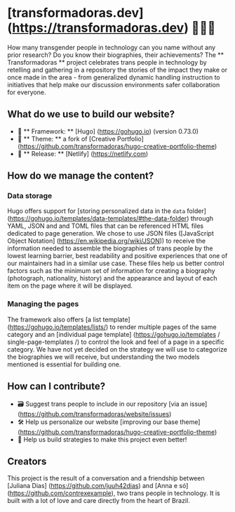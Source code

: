 # [transformadoras.dev] (https://transformadoras.dev) 🏳️‍⚧️✨

How many transgender people in technology can you name without any prior research? Do you know their biographies, their achievements? The ** Transformadoras ** project celebrates trans people in technology by retelling and gathering in a repository the stories of the impact they make or once made in the area - from generalized dynamic handling instruction to initiatives that help make our discussion environments safer collaboration for everyone.

## What do we use to build our website?
* 🧰 ** Framework: ** [Hugo] (https://gohugo.io) (version 0.73.0)
* 🎨 ** Theme: ** a fork of [Creative Portfolio] (https://github.com/transformadoras/hugo-creative-portfolio-theme)
* 🚀 ** Release: ** [Netlify] (https://netlify.com)

## How do we manage the content?
### Data storage
Hugo offers support for [storing personalized data in the `data` folder] (https://gohugo.io/templates/data-templates/#the-data-folder) through YAML, JSON and and TOML files that can be referenced HTML files dedicated to page generation. We chose to use JSON files ([JavaScript Object Notation] (https://en.wikipedia.org/wiki/JSON)) to receive the information needed to assemble the biographies of trans people by the lowest learning barrier, best readability and positive experiences that one of our maintainers had in a similar use case. These files help us better control factors such as the minimum set of information for creating a biography (photograph, nationality, history) and the appearance and layout of each item on the page where it will be displayed.

### Managing the pages
The framework also offers [a list template] (https://gohugo.io/templates/lists/) to render multiple pages of the same category and an [individual page template] (https://gohugo.io/templates / single-page-templates /) to control the look and feel of a page in a specific category. We have not yet decided on the strategy we will use to categorize the biographies we will receive, but understanding the two models mentioned is essential for building one.

## How can I contribute?
- 🗃️ Suggest trans people to include in our repository [via an issue] (https://github.com/transformadoras/website/issues)
- 🛠️ Help us personalize our website [improving our base theme] (https://github.com/transformadoras/hugo-creative-portfolio-theme)
- 🧠 Help us build strategies to make this project even better!

## Creators
This project is the result of a conversation and a friendship between [Juliana Dias] (https://github.com/juuh42dias) and [Anna e só] (https://github.com/contrexexample), two trans people in technology. It is built with a lot of love and care directly from the heart of Brazil.
